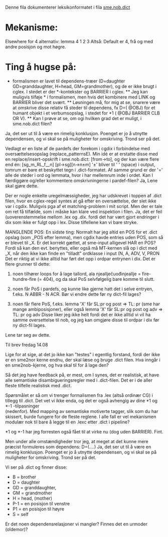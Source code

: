 

Denne fila dokumenterer leksikonformatet i fila [sme.nob.dict](http://gtsvn.uit.no/langtech/trunk/langs/sme/tools/mt/cgbased/lex/sme.nob.dict)






# Mekanisme:


Elsewhere for 4 alternativ: lemma 4 1 2 3
Altså: Default er 4, frå og med andre posisjon og mot høgre.


# Ting å hugse på:


* formalismen er lavet til dependens-træer (D=daughter GD=granddaughter, H=head, GM=grandmother),
og de er ikke brugt i cglex. I stedet er der *-kontekster og BARRIER i cglex.
** Jeg kan muligvis tilføje * i formalismen, men hvis det kombinere
med LINK og BARRIER bliver det svært.
** Løsningen må, for mig at se, snarere være at omskrive disse relativ få steder til dependens,
fx D=(<H> @OBJ) for et humant objekt i et verbumsopslag, i stedet for *1 (<H> @OBJ BARRIER CLB OR V).
** Kan I prøve at se, om ogi hvilken grad det er muligt, i sme.nob.dict filen?


Ja, det ser ut til å være en rimelig konklusjon. Poenget er jo å utnytte dependensen, og vi skal se på muligheter for omskriving. Trond ser på det.






Vedlagt er en liste af de pardefs der forekom i cgdix i forbindelse med
oversættelsesopslag (replace_patternsE). Min idé er at erstatte disse
med en replace/insert-opskrift i sme.nob.dict: [from->to], og der kan
være flere end én: [sg_m_RL_f__n] [pl->sg][n->n±m]
'±' bliver til ' ' (space) i output, tomrum er bare et beskyttet tegn i
.dict-formatet. Af samme grund er der '=' alle de steder i ord og
lemmata, hvor i har mellemrum inde i ordet.
Kan I færdiggøre og/eller kommentere omskrivningerne i pardef-filen?
Ja, Lene skal gjøre dette.




Der er nogle enkelte uregelmæssigheder, jeg har udskrevet i toppen af
.dict filen, hvor en cglex-regel syntes at gå efter en oversættelse, der
slet ikke var i  cgdix. Muligvis pga af et matching-problem i mit
script. Men der er tale om ret få tilfælde, som i måske kan klare ved
inspektion i filen.
Ja, det er feil (uoverenstemmelse mellom .lex og .dix. fordi det har vært gjort endringer i dix som ikke er fulgt opp i lex.
Disse tilfellene kan vi bare stryke.




MANGLENDE POS:
En sidste ting: Normalt har jeg altid en POS for et .dict opslag (som
_POS efter lemma), men cgdix havde entries uden POS, som så er blevet
til _X. Er det korrekt gættet, at sme-input alligevel HAR en POS? Fordi
så kan den evt. benyttes, eller også må MT-kernen slå op i dict med _X,
når den ikke kan finde en "tilladt" ordklasse i input (N, A, ADV, V, PRON
Det er riktig at vi ikke alltid har ført det opp i ordpar entrynen i dix. Det er flere grunner til dette:


1) noen tilhører loops for å lage tallord, ala njeallječuođinjeallje = fire-hundre-fire (= 404),
og da skal PoS selvfølgelig bare komme til slutt.


2) noen får PoS i pardefs, og kunne like gjerne hatt det i selve entryen, f.eks. N ABBR - N ACR. Bør vi endre dette før
ny dict-fil lages?


3) noen får flere PoS, f.eks. lemma 'X' får SL:pr og post => TL: pr (sme har mange ambiposisjoner), eller også
lemma 'X' får SL:pr og post og adv => TL: pr og adv
Disse liker jeg ikke helt fordi det er ikke alltid vi vil ha samme oversettelse til nob, og jeg kan omgjøre disse
til ordpar i dix før ny dict-fil lages.


Lene tar seg av dette.








Til brev fredag 14.08


Lige for at sige, at det jo ikke kan "testes" i egentlig forstand, fordi der ikke er en sme2nor kerne endnu, der skal læse og bruge .dict filen.
Hva inngår i en sme2nob-kjerne, og hva skal til for å lage den?


Så det jeg have feedback på, er mest, om I synes, det er realistisk, at have alle semantiske disambigueringsregler med i .dict-filen.
Det er i de aller fleste tilfelle realistisk med .dict.


Spørsmålet er så om vi trenger formalismen fra .lex (altså ordinær CG) i tillegg til .dict. Det vet vi ikke enda, og det er også avhengig av dine *1 og *-1 -tilpasninger \
(nedenfor).
Med mapping av semantiske motiverte tagger, slik som du har skissert, burde fungere for de fleste reglene.
I alle fall er vel mekanismen modulær nok til bare å legge til en .lexc etter .dict i pipeline?






*1 og *-1 har jeg forresten også fået til at virke nu (dog uden BARRIER).
Fint.


Men under alle omstændigheder tror jeg, at meget at det kunne mere præcist formuleres som dependens: D=(....)
Ja, det ser ut til å være en rimelig konklusjon. Poenget er jo å utnytte dependensen, og vi skal se på muligheter for omskriving. Trond ser på det.


Vi ser på .dict og finner disse:


* B = brother
* D = daughter
* GD = granddaughter,
* GM = grandmother
* H = head, (mother)
* P-1 = en posisjon til venstre
* P1 = en posisjon til høyre
* S = self




Er det noen dependensrelasjoner vi mangler?
Finnes det en urmoder (oldemor)?




